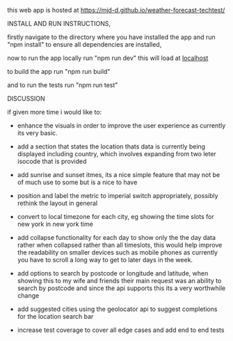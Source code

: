 this web app is hosted at https://mjd-d.github.io/weather-forecast-techtest/

INSTALL AND RUN INSTRUCTIONS, 

firstly navigate to the directory where you have installed the app and run "npm install" to ensure all dependencies are installed,

now to run the app locally run "npm run dev" this will load at [localhost](http://localhost:3000/)

to build the app run "npm run build" 

and to run the tests run "npm run test"


DISCUSSION

if given more time i would like to:

- enhance the visuals in order to improve the user experience as currently its very basic.

- add a section that states the location thats data is currently being displayed including country, which involves expanding from two leter isocode that is provided 

- add  sunrise and sunset itmes, its a nice simple feature that may not be of much use to some but is a nice to have 

- position and label the metric to imperial switch appropriately, possibly rethink the layout in general 

- convert to local timezone for each city, eg showing the time slots for new york in new york time

- add collapse functionality for each day to show only the the day data rather when collapsed rather than all timeslots, this would help improve the readability on smaller devices such as mobile phones as currently you have to scroll a long way to get to later days in the week.

- add options to search by postcode or longitude and latitude, when showing this to my wife and friends their main request was an ability to search by postcode and since the api supports this its a very worthwhile change 

- add suggested cities using the geolocator api to suggest completions for the location search bar

- increase test coverage to cover all edge cases and add end to end tests
  
